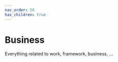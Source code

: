 ```yaml
---
nav_order: 50
has_children: true
---
```


# Business

Everything related to work, framework, business, ...
